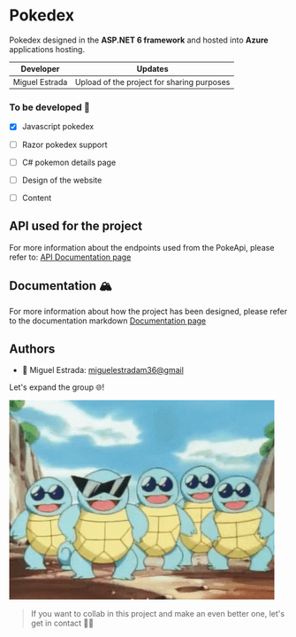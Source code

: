 ﻿# Pokedex

Pokedex designed in the **ASP.NET 6 framework** and hosted into **Azure** applications hosting.

| Developer | Updates |
| ----------- | ----------- |
| Miguel Estrada | Upload of the project for sharing purposes |

### To be developed :bricks:

- [x] Javascript pokedex
- [ ] Razor pokedex support
- [ ] C# pokemon details page
- [ ] Design of the website
- [ ] Content


## API used for the project

For more information about the endpoints used from the PokeApi, please refer to: [API Documentation page](Documentation/API/Readme.md)

## Documentation :mountain_snow:

For more information about how the project has been designed, please refer to the documentation markdown [Documentation page](Documentation/Architecture/Readme.md)

## Authors

- :octopus: Miguel Estrada: [miguelestradam36@gmail](mailto:miguelestradam36@gmail.com)

Let's expand the group :globe_with_meridians:!

![Gangsta Squirtle](wwwroot/img/authors.gif)

> If you want to collab in this project and make an even better one, let's get in contact :man_teacher: